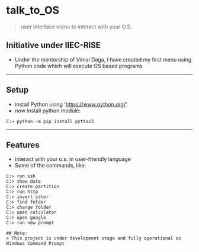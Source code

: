 # talk_to_OS
> user interface menu to interact with your O.S.
## 
## Initiative under IIEC-RISE
- Under the mentorship of Vimal Daga, I have created my first menu using Python code which will execute OS based programs
---
## Setup
- install Python using 'https://www.python.org/'
- now install python module:
```shell
C:> python -m pip install pyttsx3
```
---
## Features
- interact with your o.s. in user-friendly language
- Some of the commands, like: 
```shell
C:> run ssh
C:> show date
C:> create partition
C:> run http
C:> invert color
C:> find folder
C:> change folder
C:> open calculator
C:> open google 
C:> run new prompt

## Note: 
> This project is under development stage and fully operational on Windows Command Prompt
